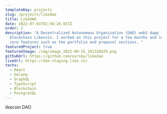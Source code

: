 ```yaml
---
templateKey: projects
slug: /projects/likedao
title: LikeDAO
date: 2022-07-01T02:58:24.937Z
order: 2
description: "A Decentralized Autonomous Organization (DAO) web3 dapp for the
  blockchain Likecoin. I worked on this project for a few months and implemented
  core features such as the portfolio and proposal sections. "
featuredProject: true
featuredImage: /img/image_2022-09-15_181328429.png
githubUrl: https://github.com/oursky/likedao
liveUrl: https://dao-staging.like.co/
techs:
  - React
  - Golang
  - GraphQL
  - TypeScript
  - Blockchain
  - PostgreSQL
---
```


likecoin DAO
